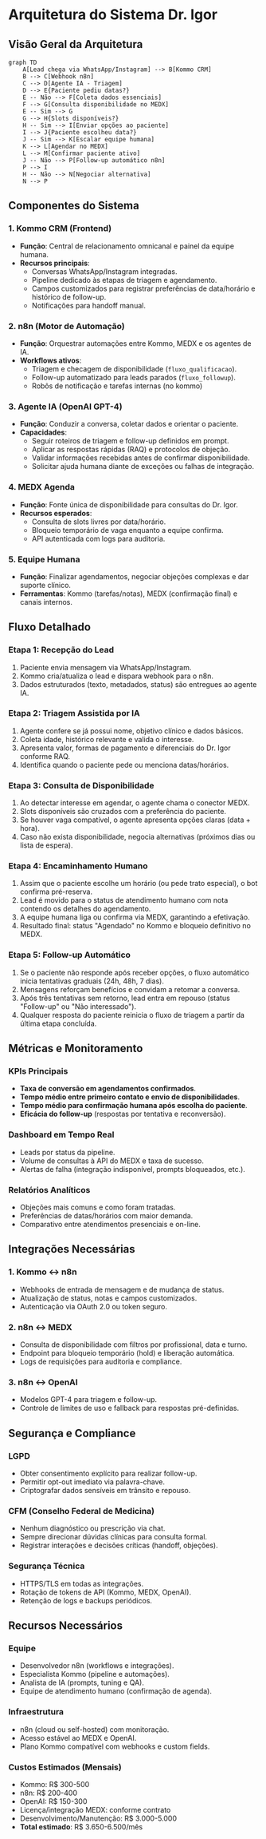 # Arquitetura do Sistema Dr. Igor

## Visão Geral da Arquitetura

```mermaid
graph TD
    A[Lead chega via WhatsApp/Instagram] --> B[Kommo CRM]
    B --> C[Webhook n8n]
    C --> D[Agente IA - Triagem]
    D --> E{Paciente pediu datas?}
    E -- Não --> F[Coleta dados essenciais]
    F --> G[Consulta disponibilidade no MEDX]
    E -- Sim --> G
    G --> H{Slots disponíveis?}
    H -- Sim --> I[Enviar opções ao paciente]
    I --> J{Paciente escolheu data?}
    J -- Sim --> K[Escalar equipe humana]
    K --> L[Agendar no MEDX]
    L --> M[Confirmar paciente ativo]
    J -- Não --> P[Follow-up automático n8n]
    P --> I
    H -- Não --> N[Negociar alternativa]
    N --> P
```

## Componentes do Sistema

### 1. Kommo CRM (Frontend)
- **Função**: Central de relacionamento omnicanal e painel da equipe humana.
- **Recursos principais**:
  - Conversas WhatsApp/Instagram integradas.
  - Pipeline dedicado às etapas de triagem e agendamento.
  - Campos customizados para registrar preferências de data/horário e histórico de follow-up.
  - Notificações para handoff manual.

### 2. n8n (Motor de Automação)
- **Função**: Orquestrar automações entre Kommo, MEDX e os agentes de IA.
- **Workflows ativos**:
  - Triagem e checagem de disponibilidade (`fluxo_qualificacao`).
  - Follow-up automatizado para leads parados (`fluxo_followup`).
  - Robôs de notificação e tarefas internas (no kommo)

### 3. Agente IA (OpenAI GPT-4)
- **Função**: Conduzir a conversa, coletar dados e orientar o paciente.
- **Capacidades**:
  - Seguir roteiros de triagem e follow-up definidos em prompt.
  - Aplicar as respostas rápidas (RAQ) e protocolos de objeção.
  - Validar informações recebidas antes de confirmar disponibilidade.
  - Solicitar ajuda humana diante de exceções ou falhas de integração.

### 4. MEDX Agenda
- **Função**: Fonte única de disponibilidade para consultas do Dr. Igor.
- **Recursos esperados**:
  - Consulta de slots livres por data/horário.
  - Bloqueio temporário de vaga enquanto a equipe confirma.
  - API autenticada com logs para auditoria.

### 5. Equipe Humana
- **Função**: Finalizar agendamentos, negociar objeções complexas e dar suporte clínico.
- **Ferramentas**: Kommo (tarefas/notas), MEDX (confirmação final) e canais internos.

## Fluxo Detalhado

### Etapa 1: Recepção do Lead
1. Paciente envia mensagem via WhatsApp/Instagram.
2. Kommo cria/atualiza o lead e dispara webhook para o n8n.
3. Dados estruturados (texto, metadados, status) são entregues ao agente IA.

### Etapa 2: Triagem Assistida por IA
1. Agente confere se já possui nome, objetivo clínico e dados básicos.
2. Coleta idade, histórico relevante e valida o interesse.
3. Apresenta valor, formas de pagamento e diferenciais do Dr. Igor conforme RAQ.
4. Identifica quando o paciente pede ou menciona datas/horários.

### Etapa 3: Consulta de Disponibilidade
1. Ao detectar interesse em agendar, o agente chama o conector MEDX.
2. Slots disponíveis são cruzados com a preferência do paciente.
3. Se houver vaga compatível, o agente apresenta opções claras (data + hora).
4. Caso não exista disponibilidade, negocia alternativas (próximos dias ou lista de espera).

### Etapa 4: Encaminhamento Humano
1. Assim que o paciente escolhe um horário (ou pede trato especial), o bot confirma pré-reserva.
2. Lead é movido para o status de atendimento humano com nota contendo os detalhes do agendamento.
3. A equipe humana liga ou confirma via MEDX, garantindo a efetivação.
4. Resultado final: status "Agendado" no Kommo e bloqueio definitivo no MEDX.

### Etapa 5: Follow-up Automático
1. Se o paciente não responde após receber opções, o fluxo automático inicia tentativas graduais (24h, 48h, 7 dias).
2. Mensagens reforçam benefícios e convidam a retomar a conversa.
3. Após três tentativas sem retorno, lead entra em repouso (status "Follow-up" ou "Não interessado").
4. Qualquer resposta do paciente reinicia o fluxo de triagem a partir da última etapa concluída.

## Métricas e Monitoramento

### KPIs Principais
- **Taxa de conversão em agendamentos confirmados**.
- **Tempo médio entre primeiro contato e envio de disponibilidades**.
- **Tempo médio para confirmação humana após escolha do paciente**.
- **Eficácia do follow-up** (respostas por tentativa e reconversão).

### Dashboard em Tempo Real
- Leads por status da pipeline.
- Volume de consultas à API do MEDX e taxa de sucesso.
- Alertas de falha (integração indisponível, prompts bloqueados, etc.).

### Relatórios Analíticos
- Objeções mais comuns e como foram tratadas.
- Preferências de datas/horários com maior demanda.
- Comparativo entre atendimentos presenciais e on-line.

## Integrações Necessárias

### 1. Kommo ↔ n8n
- Webhooks de entrada de mensagem e de mudança de status.
- Atualização de status, notas e campos customizados.
- Autenticação via OAuth 2.0 ou token seguro.

### 2. n8n ↔ MEDX
- Consulta de disponibilidade com filtros por profissional, data e turno.
- Endpoint para bloqueio temporário (hold) e liberação automática.
- Logs de requisições para auditoria e compliance.

### 3. n8n ↔ OpenAI
- Modelos GPT-4 para triagem e follow-up.
- Controle de limites de uso e fallback para respostas pré-definidas.

## Segurança e Compliance

### LGPD
- Obter consentimento explícito para realizar follow-up.
- Permitir opt-out imediato via palavra-chave.
- Criptografar dados sensíveis em trânsito e repouso.

### CFM (Conselho Federal de Medicina)
- Nenhum diagnóstico ou prescrição via chat.
- Sempre direcionar dúvidas clínicas para consulta formal.
- Registrar interações e decisões críticas (handoff, objeções).

### Segurança Técnica
- HTTPS/TLS em todas as integrações.
- Rotação de tokens de API (Kommo, MEDX, OpenAI).
- Retenção de logs e backups periódicos.

## Recursos Necessários

### Equipe
- Desenvolvedor n8n (workflows e integrações).
- Especialista Kommo (pipeline e automações).
- Analista de IA (prompts, tuning e QA).
- Equipe de atendimento humano (confirmação de agenda).

### Infraestrutura
- n8n (cloud ou self-hosted) com monitoração.
- Acesso estável ao MEDX e OpenAI.
- Plano Kommo compatível com webhooks e custom fields.

### Custos Estimados (Mensais)
- Kommo: R$ 300-500
- n8n: R$ 200-400
- OpenAI: R$ 150-300
- Licença/integração MEDX: conforme contrato
- Desenvolvimento/Manutenção: R$ 3.000-5.000
- **Total estimado**: R$ 3.650-6.500/mês

